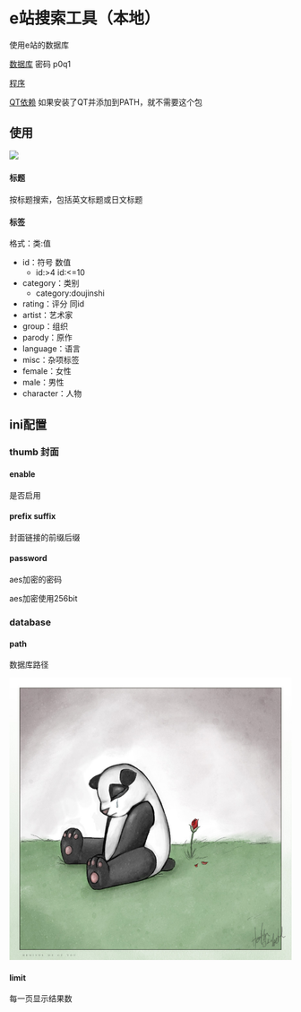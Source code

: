 # e站搜索工具（本地）

使用e站的数据库

[数据库](https://pan.baidu.com/s/18xSrYlx29NkSYfby3ct01A) 密码 p0q1

[程序](https://github.com/ex-rip/EHentaiSearch/releases/latest/download/release.7z)

[QT依赖](https://github.com/ex-rip/EHentaiSearch/releases/download/1.0.3/depend.7z) 如果安装了QT并添加到PATH，就不需要这个包

## 使用

![](https://github.com/ex-rip/EHentaiSearch/raw/master/ui.png)

#### 标题

按标题搜索，包括英文标题或日文标题

#### 标签

格式：类:值

* id：符号 数值
	* id:>4 id:<=10
* category：类别
	* category:doujinshi
* rating：评分 同id
* artist：艺术家
* group：组织
* parody：原作
* language：语言
* misc：杂项标签
* female：女性
* male：男性
* character：人物

## ini配置

### thumb 封面

#### enable

是否启用

#### prefix suffix

封面链接的前缀后缀

#### password

aes加密的密码

aes加密使用256bit

### database

#### path

数据库路径

![](https://github.com/ex-rip/ehdown/raw/master/ex.jpg)

#### limit

每一页显示结果数